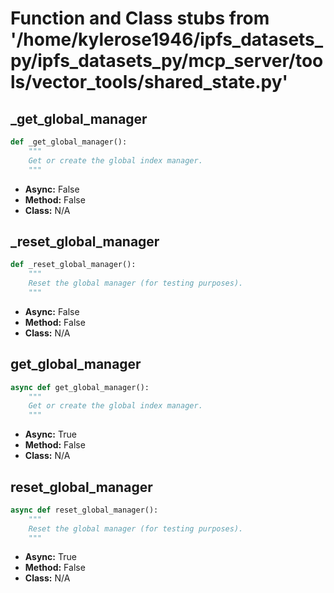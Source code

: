 # Function and Class stubs from '/home/kylerose1946/ipfs_datasets_py/ipfs_datasets_py/mcp_server/tools/vector_tools/shared_state.py'

## _get_global_manager

```python
def _get_global_manager():
    """
    Get or create the global index manager.
    """
```
* **Async:** False
* **Method:** False
* **Class:** N/A

## _reset_global_manager

```python
def _reset_global_manager():
    """
    Reset the global manager (for testing purposes).
    """
```
* **Async:** False
* **Method:** False
* **Class:** N/A

## get_global_manager

```python
async def get_global_manager():
    """
    Get or create the global index manager.
    """
```
* **Async:** True
* **Method:** False
* **Class:** N/A

## reset_global_manager

```python
async def reset_global_manager():
    """
    Reset the global manager (for testing purposes).
    """
```
* **Async:** True
* **Method:** False
* **Class:** N/A
